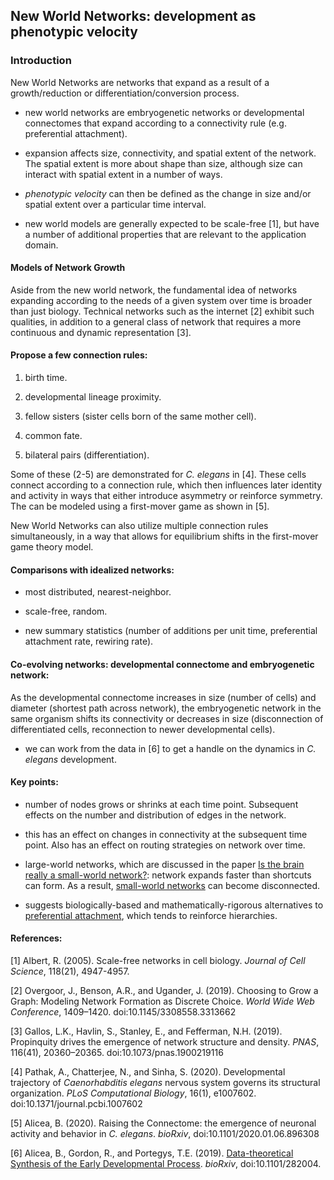 ## New World Networks: development as phenotypic velocity

### Introduction

New World Networks are networks that expand as a result of a growth/reduction or differentiation/conversion process.

* new world networks are embryogenetic networks or developmental connectomes that expand according to a connectivity rule (e.g. preferential attachment).

* expansion affects size, connectivity, and spatial extent of the network. The spatial extent is more about shape than size, although size can interact with spatial extent in a number of ways.  

* _phenotypic velocity_ can then be defined as the change in size and/or spatial extent over a particular time interval.

* new world models are generally expected to be scale-free [1], but have a number of additional properties that are relevant to the application domain.  

#### Models of Network Growth

Aside from the new world network, the fundamental idea of networks expanding according to the needs of a given system over time is broader than just biology. Technical networks such as the internet [2] exhibit such qualities, in addition to a general class of network that requires a more continuous and dynamic representation [3].

#### Propose a few connection rules: 

1) birth time.

2) developmental lineage proximity.

3) fellow sisters (sister cells born of the same mother cell).

4) common fate.

5) bilateral pairs (differentiation).

Some of these (2-5) are demonstrated for _C. elegans_ in [4]. These cells connect according to a connection rule, which then influences later identity and activity in ways that either introduce asymmetry or reinforce symmetry. The can be modeled using a first-mover game as shown in [5].

New World Networks can also utilize multiple connection rules simultaneously, in a way that allows for equilibrium shifts in the first-mover game theory model.  

#### Comparisons with idealized networks:

* most distributed, nearest-neighbor.

* scale-free, random.

* new summary statistics (number of additions per unit time, preferential attachment rate, rewiring rate).

#### Co-evolving networks: developmental connectome and embryogenetic network:

As the developmental connectome increases in size (number of cells) and diameter (shortest path across network), the embryogenetic network in the same organism shifts its connectivity or decreases in size (disconnection of differentiated cells, reconnection to newer developmental cells).

* we can work from the data in [6] to get a handle on the dynamics in _C. elegans_ development.

#### Key points:

* number of nodes grows or shrinks at each time point. Subsequent effects on the number and distribution of edges in the network.

* this has an effect on changes in connectivity at the subsequent time point. Also has an effect on routing strategies on network over time.

* large-world networks, which are discussed in the paper [Is the brain really a small-world network?](https://link.springer.com/article/10.1007/s00429-015-1035-6): network expands faster than shortcuts can form. As a result, [small-world networks](http://www.scholarpedia.org/article/Small-world_network) can become disconnected.

* suggests biologically-based and mathematically-rigorous alternatives to [preferential attachment](https://en.wikipedia.org/wiki/Preferential_attachment), which tends to reinforce hierarchies.

#### References:
[1] Albert, R. (2005). Scale-free networks in cell biology. _Journal of Cell Science_, 118(21), 4947-4957.  

[2] Overgoor, J., Benson, A.R., and Ugander, J. (2019). Choosing to Grow a Graph: Modeling Network Formation as Discrete Choice. _World Wide Web Conference_, 1409–1420. doi:10.1145/3308558.3313662

[3] Gallos, L.K., Havlin, S., Stanley, E., and Fefferman, N.H. (2019). Propinquity drives the emergence of network structure and density. _PNAS_, 116(41), 20360–20365. doi:10.1073/pnas.1900219116

[4] Pathak, A., Chatterjee, N., and Sinha, S. (2020). Developmental trajectory of _Caenorhabditis elegans_ nervous system governs its structural organization. _PLoS Computational Biology_, 16(1), e1007602. doi:10.1371/journal.pcbi.1007602

[5] Alicea, B. (2020). Raising the Connectome: the emergence of neuronal activity and behavior in _C. elegans_. _bioRxiv_, doi:10.1101/2020.01.06.896308

[6] Alicea, B., Gordon, R., and Portegys, T.E. (2019). [Data-theoretical Synthesis of the Early Developmental Process](https://www.biorxiv.org/content/10.1101/282004v2). _bioRxiv_, doi:10.1101/282004. 
